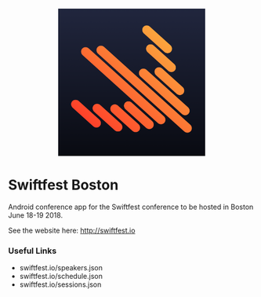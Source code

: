 <p align="center">
<img src="./img/swiftfest.png" width="300px"/>
</p>
<h1>Swiftfest Boston</h1>


Android conference app for the Swiftfest conference to be hosted in Boston June 18-19 2018.

See the website here: <a href="http://swiftfest.io" target="_blank">http://swiftfest.io</a>

### Useful Links

* swiftfest.io/speakers.json
* swiftfest.io/schedule.json
* swiftfest.io/sessions.json
